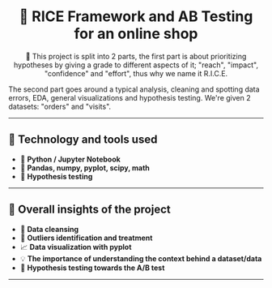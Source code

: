 <h1 align="center">🚀 RICE Framework and AB Testing for an online shop</h1>

<p align="center">
  🌟 This project is split into 2 parts, the first part is about prioritizing hypotheses by giving a grade to different aspects of it; "reach", "impact", "confidence" and "effort", thus why we name it R.I.C.E.<br>

  The second part goes around a typical analysis, cleaning and spotting data errors, EDA, general visualizations and hypothesis testing. We're given 2 datasets: "orders" and "visits". 
  <br>
</p>

---

## 🧰 Technology and tools used

<ul>
  <li>🐍 <b>Python / Jupyter Notebook </b></li>
  <li>🐼 <b>Pandas, numpy, pyplot, scipy, math</b></li>
  <li>💭 <b>Hypothesis testing</b></li>
</ul>

---

## 📝 Overall insights of the project

<ul>
  <li>🧽 <b>Data cleansing </b></li>
  <li>🔘 <b>Outliers identification and treatment </b></li>
  <li>📈 <b>Data visualization with pyplot </b></li>
  <li>💡 <b>The importance of understanding the context behind a dataset/data</b></li>
  <li>💭 <b>Hypothesis testing towards the A/B test</b></li>
</ul>

---